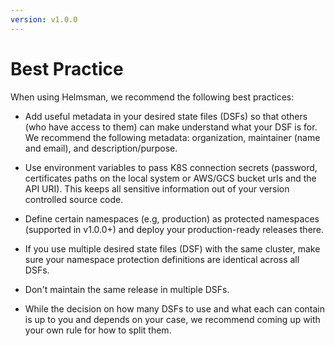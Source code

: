 ```yaml
---
version: v1.0.0
---
```


# Best Practice

When using Helmsman, we recommend the following best practices:

- Add useful metadata in your desired state files (DSFs) so that others (who have access to them) can make understand what your DSF is for. We recommend the following metadata: organization, maintainer (name and email), and description/purpose.

- Use environment variables to pass K8S connection secrets (password, certificates paths on the local system or AWS/GCS bucket urls and the API URI). This keeps all sensitive information out of your version controlled source code.

- Define certain namespaces (e.g, production) as protected namespaces (supported in v1.0.0+) and deploy your production-ready releases there.

- If you use multiple desired state files (DSF) with the same cluster, make sure your namespace protection definitions are identical across all DSFs.

- Don't maintain the same release in multiple DSFs.

- While the decision on how many DSFs to use and what each can contain is up to you and depends on your case, we recommend coming up with your own rule for how to split them.

